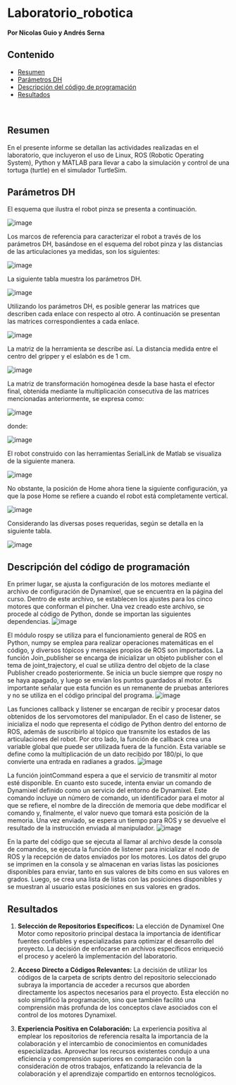 # Laboratorio_robotica

**Por Nicolas Guio y Andrés Serna**
## Contenido
- [Resumen](#1)
- [Parámetros DH](#2)
- [Descripción del código de programación](#3)
- [Resultados](#4)

<br>

<a id='1'></a>

## Resumen

En el presente informe se detallan las actividades realizadas en el laboratorio, que incluyeron el uso de Linux, ROS (Robotic Operating System), Python y MATLAB para llevar a cabo la simulación y control de una tortuga (turtle) en el simulador TurtleSim.

## Parámetros DH

El esquema que ilustra el robot pinza se presenta a continuación.

![image](https://github.com/Nguiom/Laboratorio_robotica/assets/72366982/0152fa04-4d3e-4274-8ec5-c85c60c39608)

Los marcos de referencia para caracterizar el robot a través de los parámetros DH, basándose en el esquema del robot pinza y las distancias de las articulaciones ya medidas, son los siguientes:

![image](https://github.com/Nguiom/Laboratorio_robotica/assets/72366982/731b688f-3f34-480b-b2a8-f7c407236a21)

La siguiente tabla muestra los parámetros DH.

![image](https://github.com/Nguiom/Laboratorio_robotica/assets/72366982/5f5d274b-6c6e-4146-8a7f-dbb9296170c2)

Utilizando los parámetros DH, es posible generar las matrices que describen cada enlace con respecto al otro. A continuación se presentan las matrices correspondientes a cada enlace.

![image](https://github.com/Nguiom/Laboratorio_robotica/assets/72366982/1ccee768-ad4b-4013-9e50-9a9d3f3bd2a8)

La matriz de la herramienta se describe así. La distancia medida entre el centro del gripper y el eslabón es de 1 cm.

![image](https://github.com/Nguiom/Laboratorio_robotica/assets/72366982/b073e563-0419-4c28-9aa5-e82d988433bf)

La matriz de transformación homogénea desde la base hasta el efector final, obtenida mediante la multiplicación consecutiva de las matrices mencionadas anteriormente, se expresa como:

![image](https://github.com/Nguiom/Laboratorio_robotica/assets/72366982/44db06d8-2327-40d9-a415-fcff1e0f7951)

donde:

![image](https://github.com/Nguiom/Laboratorio_robotica/assets/72366982/40b33c73-c4a9-443c-9bf0-2d33f9819de7)

El robot construido con las herramientas SerialLink de Matlab se visualiza de la siguiente manera.

![image](https://github.com/Nguiom/Laboratorio_robotica/assets/72366982/1349a62b-0397-46d2-8588-1f9726b18450)

No obstante, la posición de Home ahora tiene la siguiente configuración, ya que la pose Home se refiere a cuando el robot está completamente vertical.

![image](https://github.com/Nguiom/Laboratorio_robotica/assets/72366982/f18165a0-0b9b-4327-a83f-e336a9b9a461)

Considerando las diversas poses requeridas, según se detalla en la siguiente tabla.

![image](https://github.com/Nguiom/Laboratorio_robotica/assets/72366982/dddb1708-a9eb-42a1-bd61-87e941f422f9)

## Descripción del código de programación

En primer lugar, se ajusta la configuración de los motores mediante el archivo de configuración de Dynamixel, que se encuentra en la página del curso. Dentro de este archivo, se establecen los ajustes para los cinco motores que conforman el pincher. Una vez creado este archivo, se procede al código de Python, donde se importan las siguientes dependencias.
![image](https://github.com/Nguiom/Laboratorio_robotica/assets/72366982/2f8b221b-abc6-4936-8c93-300ef1769ec0)

El módulo rospy se utiliza para el funcionamiento general de ROS en Python, numpy se emplea para realizar operaciones matemáticas en el código, y diversos tópicos y mensajes propios de ROS son importados. La función Join_publisher se encarga de inicializar un objeto publisher con el tema de joint_trajectory, el cual se utiliza dentro del objeto de la clase Publisher creado posteriormente. Se inicia un bucle siempre que rospy no se haya apagado, y luego se envían los puntos guardados al motor. Es importante señalar que esta función es un remanente de pruebas anteriores y no se utiliza en el código principal del programa.
![image](https://github.com/Nguiom/Laboratorio_robotica/assets/72366982/6bf5efa2-98bb-45d7-bfb9-0d439b0312dd)

Las funciones callback y listener se encargan de recibir y procesar datos obtenidos de los servomotores del manipulador. En el caso de listener, se inicializa el nodo que representa el código de Python dentro del entorno de ROS, además de suscribirlo al tópico que transmite los estados de las articulaciones del robot. Por otro lado, la función de callback crea una variable global que puede ser utilizada fuera de la función. Esta variable se define como la multiplicación de un dato recibido por 180/pi, lo que convierte una entrada en radianes a grados.
![image](https://github.com/Nguiom/Laboratorio_robotica/assets/72366982/271a3500-5e58-40e6-8559-ea302ea9e758)

La función jointCommand espera a que el servicio de transmitir al motor esté disponible. En cuanto esto sucede, intenta enviar un comando de Dynamixel definido como un servicio del entorno de Dynamixel. Este comando incluye un número de comando, un identificador para el motor al que se refiere, el nombre de la dirección de memoria que debe modificar el comando y, finalmente, el valor nuevo que tomará esta posición de la memoria. Una vez enviado, se espera un tiempo para ROS y se devuelve el resultado de la instrucción enviada al manipulador.
![image](https://github.com/Nguiom/Laboratorio_robotica/assets/72366982/ada8221b-ca7d-4278-aa6c-b05d456e884c)

En la parte del código que se ejecuta al llamar al archivo desde la consola de comandos, se ejecuta la función de listener para inicializar el nodo de ROS y la recepción de datos enviados por los motores. Los datos del grupo se imprimen en la consola y se almacenan en varias listas las posiciones disponibles para enviar, tanto en sus valores de bits como en sus valores en grados. Luego, se crea una lista de listas con las posiciones disponibles y se muestran al usuario estas posiciones en sus valores en grados.

## Resultados

1. **Selección de Repositorios Específicos:** La elección de Dynamixel One Motor como repositorio principal destaca la importancia de identificar fuentes confiables y especializadas para optimizar el desarrollo del proyecto. La decisión de enfocarse en archivos específicos enriqueció el proceso y aceleró la implementación del laboratorio.

2. **Acceso Directo a Códigos Relevantes:** La decisión de utilizar los códigos de la carpeta de scripts dentro del repositorio seleccionado subraya la importancia de acceder a recursos que aborden directamente los aspectos necesarios para el proyecto. Esta elección no solo simplificó la programación, sino que también facilitó una comprensión más profunda de los conceptos clave asociados con el control de los motores Dynamixel.

3. **Experiencia Positiva en Colaboración:** La experiencia positiva al emplear los repositorios de referencia resalta la importancia de la colaboración y el intercambio de conocimientos en comunidades especializadas. Aprovechar los recursos existentes condujo a una eficiencia y comprensión superiores en comparación con la consideración de otros trabajos, enfatizando la relevancia de la colaboración y el aprendizaje compartido en entornos tecnológicos.
